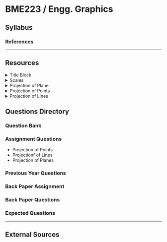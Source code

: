# BME223 / Engg. Graphics

## Syllabus

### References

***

## Resources

<details>

<summary>Title Block</summary>



</details>

<details>

<summary>Scales</summary>



</details>

<details>

<summary>Projection of Plane</summary>



</details>

<details>

<summary>Projection of Points</summary>



</details>

<details>

<summary>Projection of Lines</summary>

* Q1
* Q2
* Q3
* Q4
* Q5

</details>

## Questions Directory

### Question Bank

### Assignment Questions

* Projection of Points
* Projectionf of Lines
* Projection of Planes

### Previous Year Questions

### Back Paper Assignment

### Back Paper Questions

### Expected Questions

***

## External Sources
